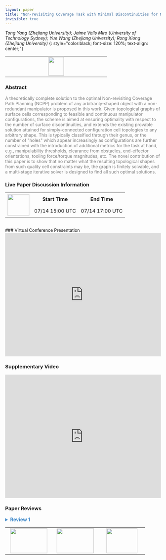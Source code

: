 ```yaml
---
layout: paper
title: "Non-revisiting Coverage Task with Minimal Discontinuities for Non-redundant Manipulators"
invisible: true
---
```

*Tong Yang (Zhejiang University); Jaime Valls Miro (University of Technology Sydney); Yue Wang (Zhejiang University); Rong Xiong (Zhejiang University)*
{: style="color:black; font-size: 120%; text-align: center;"}

<table width="20%"> <tr>
<td style="width: 20%; text-align: center;"><a href="http://www.roboticsproceedings.org/rss16/p005.pdf"><img src="{{ site.baseurl }}/images/paper_link.png"
width = "50"  height = "60"/> </a> </td>

</tr></table>

### Abstract
<html><p style="color:gray; font-size: 100%; text-align: justified;">
A theoretically complete solution to the optimal Non-revisiting Coverage Path Planning (NCPP) problem of any arbitrarily-shaped object with a non-redundant manipulator is proposed in this work. Given topological graphs of surface cells corresponding to feasible and continuous manipulator configurations, the scheme is aimed at ensuring optimality with respect to the number of surface discontinuities, and extends the existing provable solution attained for simply-connected configuration cell topologies to any arbitrary shape. This is typically classified through their genus, or the number of "holes" which appear increasingly as configurations are further constrained with the introduction of additional metrics for the task at hand, e.g., manipulability thresholds, clearance from obstacles, end-effector orientations, tooling force/torque magnitudes, etc. The novel contribution of this paper is to show that no matter what the resulting topological shapes from such quality cell constraints may be, the graph is finitely solvable, and a multi-stage iterative solver is designed to find all such optimal solutions. 
</p></html>

### Live Paper Discussion Information
<html>
<table width="50%">
<tr> <th rowspan="2"><a href="https://pheedloop.com/rss2020/virtual/#session_ziRLkD"><img src="{{ site.baseurl }}/images/pheedloop_link.png" width = "70"  height = "70"/> </a> </th> <th> Start Time </th> <th> End Time </th> </tr>
<tr> <td> 07/14 15:00 UTC </td><td> 07/14 17:00 UTC </td></tr>
</table> <br> </html>
### Virtual Conference Presentation
<iframe width="100%" height="400" src="https://www.youtube.com/embed/j9u2-fZCQC4" frameborder="0" allow="accelerometer; autoplay; encrypted-media; gyroscope; picture-in-picture" allowfullscreen></iframe>

### Supplementary Video
<iframe width="100%" height="400" src="https://www.youtube.com/embed/TqFzqGGM06Y " frameborder="0" allow="accelerometer; autoplay; encrypted-media; gyroscope; picture-in-picture" allowfullscreen></iframe>

### Paper Reviews
<details><summary style="font-size:110%; color:#438BCA; cursor: pointer;"><b> Review 1</b></summary>
<p style="color:gray; font-size: 100%; text-align: justified; white-space: pre-line">

Contribution:

The main contribution of this paper lies in the detailed analysis on ways to convert genus 1, 2, n continuous sets into genus 0 sets. The paper shows that there is a finite number of ways of doing so, even though the number is exponential to the number of edges and sets. The analysis of converting genus 1 set into genus 0 sets is the most interesting and significant one while the cases of decomposing sets with genus 2 & n are straightforward. 

Quality: 

While the analyses provided in this paper is intriguing, the end results are not very exiting as the proposed method is essentially a brute force method and has the same time complexity as integer programming. 

The results shown in the figures 2, 10~13 are interesting and has practical significance but they do not seem to connect well with the analyses of the proposed method. The cutting paths connecting the "holes" to the outer boundary do not seem to play any important role in these examples. The holes seem to be simply removed because they are covered by other sets. The experiments also provide no comparison and do not report any statistical information about the proposed method. Decompositions from these examples are also not demonstrated.

Clarity:

The paper have much room for improvement in terms of the presentation. 
Several key terms are used without (clear) definition, including U_m in Eq. 6, and "cutting paths".

All images are very small and the tiny text are not really legible. Many figures, such as fig 3, fig 6, fig 7 are not well explained. 

Significance: 

This work is significant as the first work that deals with more practical and complex surfaces. The case analyses investigated in this paper are of theoretical interest. However, the proposed method based on these analyses did not seem to provide any practical advantages over integer programming based methods. The paper should provide more comprehensive experiments to demonstrate the benefits of converting high genus cells into genus 0 cells. 

</p> </details>

<table width="100%"><tr><td style="width: 30%; text-align: center;"><a href="{{ site.baseurl }}/program/papers/4"> <img src="{{ site.baseurl }}/images/previous_icon.png" width = "120"  height = "80"/> </a> </td>

<td style="width: 30%; text-align: center;"><a href="{{ site.baseurl }}/program/papers"> <img src="{{ site.baseurl }}/images/overview_icon.png" width = "120"  height = "80"/> </a> </td> 

<td style="width: 30%; text-align: center;"><a href="{{ site.baseurl }}/program/papers/6"> <img src="{{ site.baseurl }}/images/next_icon.png" width = "100"  height = "80"/> </a> </td> 

</tr></table>

